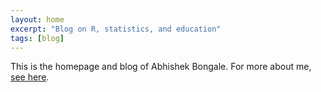 ```yaml
---
layout: home
excerpt: "Blog on R, statistics, and education"
tags: [blog]
---
```


This is the homepage and blog of Abhishek Bongale. For more about me, <a href="/about" style="text-decoration: underline">see here</a>.
